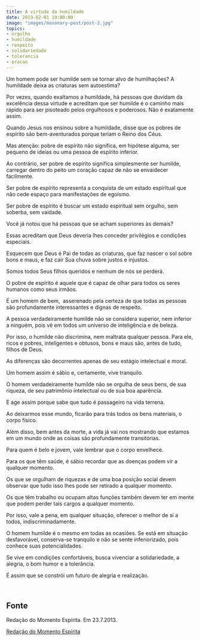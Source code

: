 ```yaml
---
title: A virtude da humildade
date: 2019-02-01 19:00:00
image: "images/masonary-post/post-2.jpg"
topics: 
- orgulho
- humildade
- respeito
- solidariedade
- tolerancia
- oracao
---
```


Um homem pode ser humilde sem se tornar alvo de humilhações? A humildade deixa
as criaturas sem autoestima?

Por vezes, quando exaltamos a humildade, há pessoas que duvidam da excelência
dessa virtude e acreditam que ser humilde é o caminho mais rápido para ser
pisoteado pelos orgulhosos e poderosos. Não é exatamente assim.

Quando Jesus nos ensinou sobre a humildade, disse que os pobres de espírito são
bem-aventurados porque teriam o Reino dos Céus.

Mas atenção: pobre de espírito não significa, em hipótese alguma, ser pequeno
de ideias ou uma pessoa de espírito inferior.

Ao contrário, ser pobre de espírito significa simplesmente ser humilde,
carregar dentro do peito um coração capaz de não se envaidecer facilmente.

Ser pobre de espírito representa a conquista de um estado espiritual que não
cede espaço para manifestações de egoísmo.

Ser pobre de espírito é buscar um estado espiritual sem orgulho, sem soberba,
sem vaidade.

Você já notou que há pessoas que se acham superiores às demais?

Essas acreditam que Deus deveria lhes conceder privilégios e condições
especiais.

Esquecem que Deus é Pai de todas as criaturas, que faz nascer o sol sobre bons
e maus, e faz cair Sua chuva sobre justos e injustos.

Somos todos Seus filhos queridos e nenhum de nós se perderá.

O pobre de espírito é aquele que é capaz de olhar para todos os seres humanos
como seus irmãos.

É um homem de bem,  asserenado pela certeza de que todas as pessoas são
profundamente interessantes e dignas de respeito.

A pessoa verdadeiramente humilde não se considera superior, nem inferior a
ninguém, pois vê em todos um universo de inteligência e de beleza.

Por isso, o humilde não discrimina, nem maltrata qualquer pessoa. Para ele,
ricos e pobres, inteligentes e obtusos, bons e maus são, antes de tudo, filhos
de Deus.

As diferenças são decorrentes apenas de seu estágio intelectual e moral.

Um homem assim é sábio e, certamente, vive tranquilo.

O homem verdadeiramente humilde não se orgulha de seus bens, de sua riqueza, de
seu patrimônio intelectual ou de sua boa aparência.

E age assim porque sabe que tudo é passageiro na vida terrena.

Ao deixarmos esse mundo, ficarão para trás todos os bens materiais, o corpo
físico.

Além disso, bem antes da morte, a vida já vai nos mostrando que estamos em um
mundo onde as coisas são profundamente transitórias.

Para quem é belo e jovem, vale lembrar que o corpo envelhece.

Para os que têm saúde, é sábio recordar que as doenças podem vir a qualquer
momento.

Os que se orgulham de riquezas e de uma boa posição social devem observar que
tudo isso lhes pode ser retirado a qualquer momento.

Os que têm trabalho ou ocupam altas funções também devem ter em mente que podem
perder tais cargos a qualquer momento.

Por isso, vale a pena, em qualquer situação, oferecer o melhor de si a todos,
indiscriminadamente.

O homem humilde é o mesmo em todas as ocasiões. Se está em situação
desfavorável, conserva-se tranquilo e não se sente inferiorizado, pois conhece
suas potencialidades.

Se vive em condições confortáveis, busca vivenciar a solidariedade, a alegria,
o bom humor e a tolerância.

É assim que se constrói um futuro de alegria e realização.

 

## Fonte
Redação do Momento Espírita.
Em 23.7.2013.

 
[Redação do Momento Espírita](http://momento.com.br/pt/ler_texto.php?id=3853)

